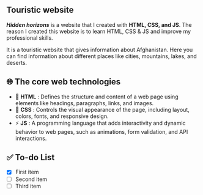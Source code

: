 ## Touristic website

***Hidden horizons*** is a website that I created with **HTML, CSS, and JS**. The reason I created this website is to learn HTML, CSS & JS and improve my professional skills.

It is a touristic website that gives information about Afghanistan. Here you can find information about different places like cities, mountains, lakes, and deserts.

## 🌐 The core web technologies

- 📄 **HTML** : Defines the structure and content of a web page using elements like headings, paragraphs, links, and images.
- 🎨 **CSS** : Controls the visual appearance of the page, including layout, colors, fonts, and responsive design.
- ⚡ **JS** : A programming language that adds interactivity and dynamic behavior to web pages, such as animations, form validation, and API interactions.


## ✅ To-do List

- [x] First item
- [ ] Second item
- [ ] Third item
